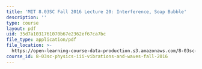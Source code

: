 ```yaml
---
title: 'MIT 8.03SC Fall 2016 Lecture 20: Interference, Soap Bubble'
description: ''
type: course
layout: pdf
uid: 35d7a1031761070b67e2362ef67ca7bc
file_type: application/pdf
file_location: >-
  https://open-learning-course-data-production.s3.amazonaws.com/8-03sc-physics-iii-vibrations-and-waves-fall-2016/35d7a1031761070b67e2362ef67ca7bc_MIT8_03SCF16_Lec20.pdf
course_id: 8-03sc-physics-iii-vibrations-and-waves-fall-2016
---
```

